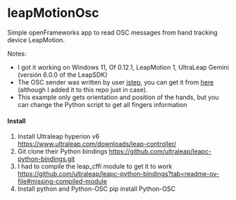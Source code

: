 # leapMotionOsc



Simple openFrameworks app to read OSC messages from hand tracking device LeapMotion.



Notes:

* I got it working on Windows 11, Of 0.12.1, LeapMotion 1, UltraLeap Gemini (versión 6.0.0 of the LeapSDK)
* The OSC sender was written by user [jstep](https://community.troikatronix.com/user/jtsteph), you can get it from [here](https://community.troikatronix.com/topic/9080/ultraleap-motion-2-gemini-to-osc) (although I added it to this repo just in case).
* This example only gets orientation and position of the hands, but you can change the Python script to get all fingers information



#### Install



1. Install Ultraleap hyperion v6  https://www.ultraleap.com/downloads/leap-controller/ 
2. Git clone their Python bindings  https://github.com/ultraleap/leapc-python-bindings.git 
3. I had to compile the leap\_cffi module to get it to work https://github.com/ultraleap/leapc-python-bindings?tab=readme-ov-file#missing-compiled-module 
4. Install python and Python-OSC
   pip install Python-OSC
